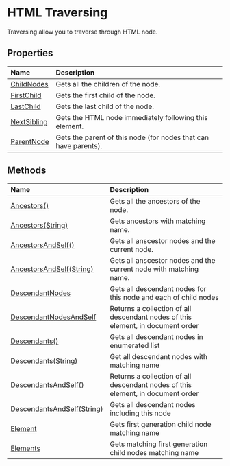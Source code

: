 # HTML Traversing

Traversing allow you to traverse through HTML node.

## Properties

| Name | Description |
| :--- | :---------- |
| [ChildNodes](child-nodes) | Gets all the children of the node. |
| [FirstChild](first-child) | Gets the first child of the node. | 
| [LastChild](last-child) | Gets the last child of the node. |
| [NextSibling](next-sibling) | Gets the HTML node immediately following this element. |
| [ParentNode](parent-node) | Gets the parent of this node (for nodes that can have parents). |


## Methods

| Name | Description |
| :--- | :---------- |
| [Ancestors()](ancestors) | Gets all the ancestors of the node.  |
| [Ancestors(String)](ancestors#public-ienumerable--htmlnode--ancestorsstring-name) | Gets ancestors with matching name. |
| [AncestorsAndSelf()](ancestors-and-self) | Gets all anscestor nodes and the current node. |
| [AncestorsAndSelf(String)](ancestors-and-self#public-ienumerable--htmlnode--ancestorsandselfstring-name) | Gets all anscestor nodes and the current node with matching name. |
| [DescendantNodes](descendant-nodes) | Gets all descendant nodes for this node and each of child nodes |
| [DescendantNodesAndSelf](descendant-nodes-and-self) | Returns a collection of all descendant nodes of this element, in document order |
| [Descendants()](descendants) | Gets all descendant nodes in enumerated list |
| [Descendants(String)](descendants#public-ienumerable--htmlnode--descendantsstring-name) | Get all descendant nodes with matching name |
| [DescendantsAndSelf()](descendants-and-self) | Returns a collection of all descendant nodes of this element, in document order |
| [DescendantsAndSelf(String)](descendants-and-self#public-ienumerable--htmlnode--descendantsandselfstring-name) | Gets all descendant nodes including this node |
| [Element](element) | Gets first generation child node matching name |
| [Elements](elements) | Gets matching first generation child nodes matching name |
